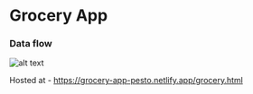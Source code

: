 # Grocery App

### Data flow ###

![alt text](https://github.com/vignesh865/PestoRepo/blob/main/Grocery%20app%20data%20flow.jpg?raw=true)

Hosted at - https://grocery-app-pesto.netlify.app/grocery.html
